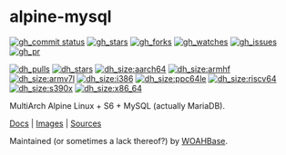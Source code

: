 # alpine-mysql

[![gh_commit status][201]][151]
[![gh_stars][202]][152]
[![gh_forks][203]][153]
[![gh_watches][204]][154]
[![gh_issues][216]][166]
[![gh_pr][217]][167]

[![dh_pulls][205]][155]
[![dh_stars][206]][156]
[![dh_size:aarch64][208]][158]
[![dh_size:armhf][210]][160]
[![dh_size:armv7l][209]][159]
[![dh_size:i386][211]][161]
[![dh_size:ppc64le][213]][163]
[![dh_size:riscv64][214]][164]
[![dh_size:s390x][215]][165]
[![dh_size:x86_64][207]][157]
<!--[![dh_size:loong64][212]][162]-->

MultiArch Alpine Linux + S6 + MySQL (actually MariaDB).

[Docs][112] | [Images][155] | [Sources][151]

Maintained (or sometimes a lack thereof?) by [WOAHBase][110].

[110]: https://woahbase.online/
[112]: https://woahbase.online/images/alpine-mysql/

[151]: https://github.com/woahbase/alpine-mysql
[152]: https://github.com/woahbase/alpine-mysql/stargazers
[153]: https://github.com/woahbase/alpine-mysql/network/members
[154]: https://github.com/woahbase/alpine-mysql/watchers
[155]: https://hub.docker.com/r/woahbase/alpine-mysql
[156]: https://hub.docker.com/r/woahbase/alpine-mysql
[157]: https://hub.docker.com/r/woahbase/alpine-mysql/tags?name=x86_64&ordering=last_updated
[158]: https://hub.docker.com/r/woahbase/alpine-mysql/tags?name=aarch64&ordering=last_updated
[159]: https://hub.docker.com/r/woahbase/alpine-mysql/tags?name=armv7l&ordering=last_updated
[160]: https://hub.docker.com/r/woahbase/alpine-mysql/tags?name=armhf&ordering=last_updated
[161]: https://hub.docker.com/r/woahbase/alpine-mysql/tags?name=i386&ordering=last_updated
[162]: https://hub.docker.com/r/woahbase/alpine-mysql/tags?name=loong64&ordering=last_updated
[163]: https://hub.docker.com/r/woahbase/alpine-mysql/tags?name=ppc64le&ordering=last_updated
[164]: https://hub.docker.com/r/woahbase/alpine-mysql/tags?name=riscv64&ordering=last_updated
[165]: https://hub.docker.com/r/woahbase/alpine-mysql/tags?name=s390x&ordering=last_updated
[166]: https://github.com/woahbase/alpine-mysql/issues
[167]: https://github.com/woahbase/alpine-mysql/pulls

[201]: https://img.shields.io/github/last-commit/woahbase/alpine-mysql?color=brightgreen&style=flat-square&logo=github
[202]: https://img.shields.io/github/stars/woahbase/alpine-mysql?color=brightgreen&style=flat-square&logo=github
[203]: https://img.shields.io/github/forks/woahbase/alpine-mysql?color=brightgreen&style=flat-square&logo=github
[204]: https://img.shields.io/github/watchers/woahbase/alpine-mysql?color=brightgreen&style=flat-square&logo=github
[205]: https://img.shields.io/docker/pulls/woahbase/alpine-mysql?color=brightgreen&style=flat-square&logo=docker&label=pulls
[206]: https://img.shields.io/docker/stars/woahbase/alpine-mysql?color=brightgreen&style=flat-square&logo=docker&label=stars
[207]: https://img.shields.io/docker/image-size/woahbase/alpine-mysql/x86_64?label=x86_64&color=brightgreen&style=flat-square&logo=docker
[208]: https://img.shields.io/docker/image-size/woahbase/alpine-mysql/aarch64?label=aarch64&color=brightgreen&style=flat-square&logo=docker
[209]: https://img.shields.io/docker/image-size/woahbase/alpine-mysql/armv7l?label=armv7l&color=brightgreen&style=flat-square&logo=docker
[210]: https://img.shields.io/docker/image-size/woahbase/alpine-mysql/armhf?label=armhf&color=brightgreen&style=flat-square&logo=docker
[211]: https://img.shields.io/docker/image-size/woahbase/alpine-mysql/i386?label=i386&color=brightgreen&style=flat-square&logo=docker
[212]: https://img.shields.io/docker/image-size/woahbase/alpine-mysql/loong64?label=loong64&color=brightgreen&style=flat-square&logo=docker
[213]: https://img.shields.io/docker/image-size/woahbase/alpine-mysql/ppc64le?label=ppc64le&color=brightgreen&style=flat-square&logo=docker
[214]: https://img.shields.io/docker/image-size/woahbase/alpine-mysql/riscv64?label=riscv64&color=brightgreen&style=flat-square&logo=docker
[215]: https://img.shields.io/docker/image-size/woahbase/alpine-mysql/s390x?label=s390x&color=brightgreen&style=flat-square&logo=docker
[216]: https://img.shields.io/github/issues/woahbase/alpine-mysql?color=brightgreen&style=flat-square&logo=github
[217]: https://img.shields.io/github/issues-pr/woahbase/alpine-mysql?color=brightgreen&style=flat-square&logo=github

